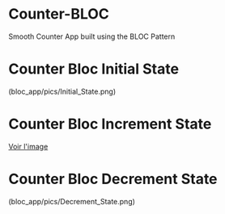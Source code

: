 # Counter-BLOC
Smooth Counter App built using the BLOC Pattern

# Counter Bloc Initial State
(bloc_app/pics/Initial_State.png)

# Counter Bloc Increment State
[Voir l'image](bloc_app/pics/Increment_State.png)

# Counter Bloc Decrement State
(bloc_app/pics/Decrement_State.png)
